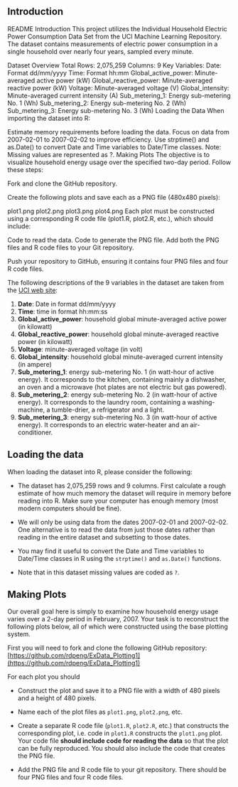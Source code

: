 ## Introduction

README
Introduction
This project utilizes the Individual Household Electric Power Consumption Data Set from the UCI Machine Learning Repository. The dataset contains measurements of electric power consumption in a single household over nearly four years, sampled every minute.

Dataset Overview
Total Rows: 2,075,259
Columns: 9
Key Variables:
Date: Format dd/mm/yyyy
Time: Format hh:mm
Global_active_power: Minute-averaged active power (kW)
Global_reactive_power: Minute-averaged reactive power (kW)
Voltage: Minute-averaged voltage (V)
Global_intensity: Minute-averaged current intensity (A)
Sub_metering_1: Energy sub-metering No. 1 (Wh)
Sub_metering_2: Energy sub-metering No. 2 (Wh)
Sub_metering_3: Energy sub-metering No. 3 (Wh)
Loading the Data
When importing the dataset into R:

Estimate memory requirements before loading the data.
Focus on data from 2007-02-01 to 2007-02-02 to improve efficiency.
Use strptime() and as.Date() to convert Date and Time variables to Date/Time classes.
Note: Missing values are represented as ?.
Making Plots
The objective is to visualize household energy usage over the specified two-day period. Follow these steps:

Fork and clone the GitHub repository.

Create the following plots and save each as a PNG file (480x480 pixels):

plot1.png
plot2.png
plot3.png
plot4.png
Each plot must be constructed using a corresponding R code file (plot1.R, plot2.R, etc.), which should include:

Code to read the data.
Code to generate the PNG file.
Add both the PNG files and R code files to your Git repository.

Push your repository to GitHub, ensuring it contains four PNG files and four R code files.


The following descriptions of the 9 variables in the dataset are taken
from
the <a href="https://archive.ics.uci.edu/ml/datasets/Individual+household+electric+power+consumption">UCI
web site</a>:

<ol>
<li><b>Date</b>: Date in format dd/mm/yyyy </li>
<li><b>Time</b>: time in format hh:mm:ss </li>
<li><b>Global_active_power</b>: household global minute-averaged active power (in kilowatt) </li>
<li><b>Global_reactive_power</b>: household global minute-averaged reactive power (in kilowatt) </li>
<li><b>Voltage</b>: minute-averaged voltage (in volt) </li>
<li><b>Global_intensity</b>: household global minute-averaged current intensity (in ampere) </li>
<li><b>Sub_metering_1</b>: energy sub-metering No. 1 (in watt-hour of active energy). It corresponds to the kitchen, containing mainly a dishwasher, an oven and a microwave (hot plates are not electric but gas powered). </li>
<li><b>Sub_metering_2</b>: energy sub-metering No. 2 (in watt-hour of active energy). It corresponds to the laundry room, containing a washing-machine, a tumble-drier, a refrigerator and a light. </li>
<li><b>Sub_metering_3</b>: energy sub-metering No. 3 (in watt-hour of active energy). It corresponds to an electric water-heater and an air-conditioner.</li>
</ol>

## Loading the data





When loading the dataset into R, please consider the following:

* The dataset has 2,075,259 rows and 9 columns. First
calculate a rough estimate of how much memory the dataset will require
in memory before reading into R. Make sure your computer has enough
memory (most modern computers should be fine).

* We will only be using data from the dates 2007-02-01 and
2007-02-02. One alternative is to read the data from just those dates
rather than reading in the entire dataset and subsetting to those
dates.

* You may find it useful to convert the Date and Time variables to
Date/Time classes in R using the `strptime()` and `as.Date()`
functions.

* Note that in this dataset missing values are coded as `?`.


## Making Plots

Our overall goal here is simply to examine how household energy usage
varies over a 2-day period in February, 2007. Your task is to
reconstruct the following plots below, all of which were constructed
using the base plotting system.

First you will need to fork and clone the following GitHub repository:
[https://github.com/rdpeng/ExData_Plotting1](https://github.com/rdpeng/ExData_Plotting1)


For each plot you should

* Construct the plot and save it to a PNG file with a width of 480
pixels and a height of 480 pixels.

* Name each of the plot files as `plot1.png`, `plot2.png`, etc.

* Create a separate R code file (`plot1.R`, `plot2.R`, etc.) that
constructs the corresponding plot, i.e. code in `plot1.R` constructs
the `plot1.png` plot. Your code file **should include code for reading
the data** so that the plot can be fully reproduced. You should also
include the code that creates the PNG file.

* Add the PNG file and R code file to your git repository. There should be four PNG files and four R code files.